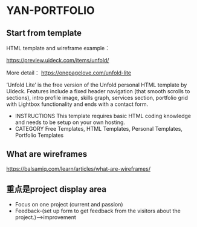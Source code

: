 # YAN-PORTFOLIO

## Start from template

HTML template and wireframe example：

https://preview.uideck.com/items/unfold/

More detail： https://onepagelove.com/unfold-lite

‘Unfold Lite’ is the free version of the Unfold personal HTML template by UIdeck. Features include a fixed header navigation (that smooth scrolls to sections), intro profile image, skills graph, services section, portfolio grid with Lightbox functionality and ends with a contact form.

- INSTRUCTIONS
This template requires basic HTML coding knowledge and needs to be setup on your own hosting.
- CATEGORY
Free Templates, HTML Templates, Personal Templates, Portfolio Templates

## What are wireframes
https://balsamiq.com/learn/articles/what-are-wireframes/

## 重点是project display area
- Focus on one project (current and passion)
- Feedback-(set up form to get feedback from the visitors about the project.)-->improvement
